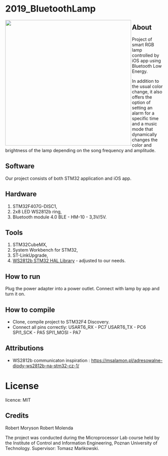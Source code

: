 # 2019_BluetoothLamp

<img align="left" src="https://i.imgur.com/ZvV5VV3.png" width="400"/>

## About
Project of smart RGB lamp controlled by iOS app using Bluetooth Low Energy. 

In addition to the usual color change, it also offers the option of setting an alarm for a specific time and a music mode that dynamically changes the color and brightness of the lamp depending on the song frequency and amplitude.

## Software
Our project consists of both STM32 application and iOS app.

## Hardware
1. STM32F407G-DISC1,
2. 2x8 LED WS2812b ring,
3. Bluetooth module 4.0 BLE - HM-10 - 3,3V/5V.

## Tools 
1. STM32CubeMX,
2. System Workbench for STM32,
3. ST-LinkUpgrade,
4. [WS2812b STM32 HAL Library](https://github.com/lamik/WS2812B_STM32_HAL) - adjusted to our needs.

## How to run 
Plug the power adapter into a power outlet. Connect with lamp by app and turn it on.

## How to compile 
- Clone, compile project to STM32F4 Discovery.
- Connect all pins correctly:
USART6_RX - PC7
USART6_TX - PC6
SPI1_SCK - PA5
SPI1_MOSI - PA7


## Attributions 
- WS2812b communicaton inspiration : https://msalamon.pl/adresowalne-diody-ws2812b-na-stm32-cz-1/

# License
licence: MIT

## Credits
Robert Moryson
Robert Molenda
 
The project was conducted during the Microprocessor Lab course held by the Institute of Control and Information Engineering, Poznan University of Technology. Supervisor: Tomasz Mańkowski.
